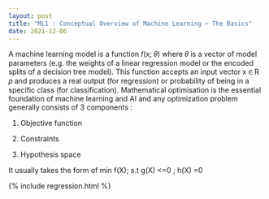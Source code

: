 ```yaml
---
layout: post
title: "ML1 : Conceptual Overview of Machine Learning ~ The Basics"
date: 2021-12-06
---
```


A machine learning model is a function 𝑓(x; 𝜃) where 𝜃 is a vector of model parameters (e.g. the weights of a linear regression model or the encoded splits of a decision tree model). This function accepts an input vector x ∈ R 𝑝 and produces a real output (for regression) or probability of being in a specific class (for classification). Mathematical optimisation is the essential foundation of machine learning and AI and any optimization problem generally consists of 3 components : 

1) Objective function

2) Constraints

3) Hypothesis space 

It usually takes the form of min f(X); s.t g(X) <=0 ; h(X) =0


{% include regression.html %}

